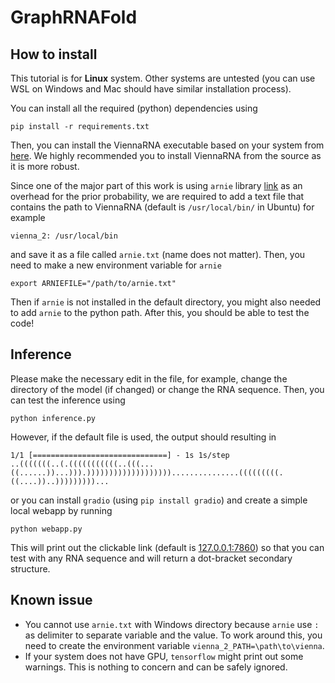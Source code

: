 # GraphRNAFold
## How to install

This tutorial is for **Linux** system. Other systems are untested (you can use WSL on Windows and Mac should have similar installation process). 

You can install all the required (python) dependencies using
```
pip install -r requirements.txt
```
Then, you can install the ViennaRNA executable based on your system from [here](https://www.tbi.univie.ac.at/RNA/#download). We highly recommended you to install ViennaRNA from the source as it is more robust.

Since one of the major part of this work is using `arnie` library [link](https://github.com/DasLab/arnie) as an overhead for the prior probability, we are required to add a text file that contains the path to ViennaRNA (default is `/usr/local/bin/` in Ubuntu) for example
```
vienna_2: /usr/local/bin
```
and save it as a file called `arnie.txt` (name does not matter). Then, you need to make a new environment variable for `arnie`
```
export ARNIEFILE="/path/to/arnie.txt"
```
Then if `arnie` is not installed in the default directory, you might also needed to add `arnie` to the python path. After this, you should be able to test the code!

## Inference

Please make the necessary edit in the file, for example, change the directory of the model (if changed) or change the RNA sequence. Then, you can test the inference using 

```
python inference.py
```

However, if the default file is used, the output should resulting in

```
1/1 [==============================] - 1s 1s/step
..(((((((..(.(((((((((((..(((...((......))...))).)))))))))))))))))))...............(((((((((.((....))..)))))))))...
```
or you can install `gradio` (using `pip install gradio`) and create a simple local webapp by running
```
python webapp.py
```
This will print out the clickable link (default is [127.0.0.1:7860](http://127.0.0.1:7860)) so that you can test with any RNA sequence and will return a dot-bracket secondary structure.


## Known issue

- You cannot use `arnie.txt` with Windows directory because `arnie` use `:` as delimiter to separate variable and the value. To work around this, you need to create the environment variable `vienna_2_PATH=\path\to\vienna`.
- If your system does not have GPU, `tensorflow` might print out some warnings. This is nothing to concern and can be safely ignored.
